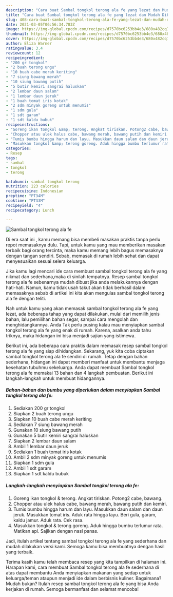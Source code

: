 ```yaml
---
description: "Cara buat Sambal tongkol terong ala fe yang lezat dan Mudah Dibuat"
title: "Cara buat Sambal tongkol terong ala fe yang lezat dan Mudah Dibuat"
slug: 408-cara-buat-sambal-tongkol-terong-ala-fe-yang-lezat-dan-mudah-dibuat
date: 2021-03-05T06:56:34.783Z
image: https://img-global.cpcdn.com/recipes/d7570bc6253bb4e3/680x482cq70/sambal-tongkol-terong-ala-fe-foto-resep-utama.jpg
thumbnail: https://img-global.cpcdn.com/recipes/d7570bc6253bb4e3/680x482cq70/sambal-tongkol-terong-ala-fe-foto-resep-utama.jpg
cover: https://img-global.cpcdn.com/recipes/d7570bc6253bb4e3/680x482cq70/sambal-tongkol-terong-ala-fe-foto-resep-utama.jpg
author: Eliza Warner
ratingvalue: 3.4
reviewcount: 12
recipeingredient:
- "200 gr tongkol"
- "2 buah terong ungu"
- "10 buah cabe merah keriting"
- "7 siung bawang merah"
- "10 siung bawang putih"
- "5 butir kemiri sangrai haluskan"
- "2 lembar daun salam"
- "1 lembar daun jeruk"
- "1 buah tomat iris kotak"
- "2 sdm minyak goreng untuk menumis"
- "1 sdm gula"
- "1 sdt garam"
- "1 sdt kaldu bubuk"
recipeinstructions:
- "Goreng ikan tongkol &amp; terong. Angkat tiriskan. Potong2 cabe, bawang."
- "Chopper atau ulek halus cabe, bawang merah, bawang putih dan kemiri."
- "Tumis bumbu hingga harum dan layu. Masukkan daun salam dan daun jeruk. Masukkan tomat iris. Aduk rata hingga layu. Beri gula, garam, kaldu jamur. Aduk rata. Cek rasa."
- "Masukkan tongkol &amp; terong goreng. Aduk hingga bumbu terlumur rata. Matikan api. Sajikan dengan nasi panas."
categories:
- Resep
tags:
- sambal
- tongkol
- terong

katakunci: sambal tongkol terong 
nutrition: 223 calories
recipecuisine: Indonesian
preptime: "PT34M"
cooktime: "PT33M"
recipeyield: "4"
recipecategory: Lunch

---
```



![Sambal tongkol terong ala fe](https://img-global.cpcdn.com/recipes/d7570bc6253bb4e3/680x482cq70/sambal-tongkol-terong-ala-fe-foto-resep-utama.jpg)

Di era  saat ini , kamu memang bisa membeli masakan praktis tanpa perlu repot memasaknya dulu. Tapi, untuk kamu yang mau memberikan masakan terbaik bagi orang tercinta, maka kamu memang lebih bagus memasaknya dengan tangan sendiri. Sebab, memasak di rumah lebih sehat dan dapat menyesuaikan sesuai selera keluarga.

Jika kamu lagi mencari ide cara membuat sambal tongkol terong ala fe yang nikmat dan sederhana,maka di sinilah tempatnya. Resep sambal tongkol terong ala fe  sebenarnya mudah dibuat jika anda melakukannya dengan hati-hati. Namun, kamu tidak usah takut akan tidak berhasil dalam memasaknya 
sebab di artikel ini kita akan mengulas sambal tongkol terong ala fe dengan teliti.  



Nah untuk kamu yang akan memasak sambal tongkol terong ala fe yang lezat, ada beberapa tahap yang dapat dilakukan, mulai dari memilih jenis bahan, lalu pemilihan bahan segar, sampai cara mengolah dan menghidangkannya. Anda Tak perlu pusing kalau mau menyiapkan sambal tongkol terong ala fe yang enak di rumah. Karena, asalkan anda  tahu triknya, maka hidangan ini bisa menjadi sajian yang istimewa.

Berikut ini, ada beberapa cara praktis  dalam memasak resep sambal tongkol terong ala fe yang siap dihidangkan. Sekarang, yuk kita coba ciptakan sambal tongkol terong ala fe sendiri di rumah. Tetap dengan bahan sederhana, hidangan ini dapat memberi manfaat untuk membantu menjaga kesehatan tubuhmu sekeluarga. Anda dapat membuat Sambal tongkol terong ala fe memakai 13 bahan dan 4 langkah pembuatan. Berikut ini langkah-langkah untuk membuat hidangannya.

<!--inarticleads1-->

##### Bahan-bahan dan bumbu yang diperlukan dalam menyiapkan Sambal tongkol terong ala fe:

1. Sediakan 200 gr tongkol
1. Siapkan 2 buah terong ungu
1. Siapkan 10 buah cabe merah keriting
1. Sediakan 7 siung bawang merah
1. Gunakan 10 siung bawang putih
1. Gunakan 5 butir kemiri sangrai haluskan
1. Siapkan 2 lembar daun salam
1. Ambil 1 lembar daun jeruk
1. Sediakan 1 buah tomat iris kotak
1. Ambil 2 sdm minyak goreng untuk menumis
1. Siapkan 1 sdm gula
1. Ambil 1 sdt garam
1. Siapkan 1 sdt kaldu bubuk




<!--inarticleads2-->

##### Langkah-langkah menyiapkan Sambal tongkol terong ala fe:

1. Goreng ikan tongkol &amp; terong. Angkat tiriskan. Potong2 cabe, bawang.
1. Chopper atau ulek halus cabe, bawang merah, bawang putih dan kemiri.
1. Tumis bumbu hingga harum dan layu. Masukkan daun salam dan daun jeruk. Masukkan tomat iris. Aduk rata hingga layu. Beri gula, garam, kaldu jamur. Aduk rata. Cek rasa.
1. Masukkan tongkol &amp; terong goreng. Aduk hingga bumbu terlumur rata. Matikan api. Sajikan dengan nasi panas.




Jadi, itulah artikel tentang  sambal tongkol terong ala fe  yang sederhana dan mudah dilakukan versi kami. Semoga kamu bisa membuatnya dengan hasil yang terbaik. 

Terima kasih kamu telah membaca resep yang kita tampilkan di halaman ini. Harapan kami, cara membuat  Sambal tongkol terong ala fe sederhana di atas dapat membantu Anda menyiapkan makanan yang sedap untuk keluarga/teman ataupun menjadi ide dalam berbisnis kuliner. Bagaimana? Mudah bukan? Itulah resep sambal tongkol terong ala fe yang bisa Anda kerjakan di rumah. Semoga bermanfaat dan selamat mencoba!

